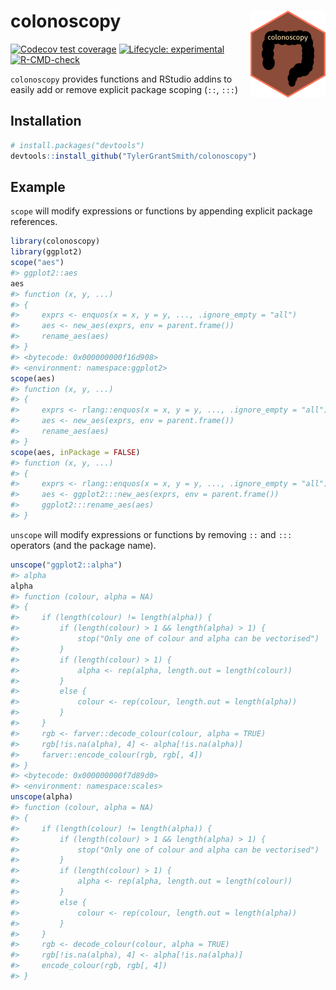 
<!-- README.md is generated from README.Rmd. Please edit that file -->

# colonoscopy <img src='man/figures/logo.png' align="right" height="139" />

<!-- badges: start -->

[![Codecov test
coverage](https://codecov.io/gh/TylerGrantSmith/colonoscopy/branch/master/graph/badge.svg)](https://codecov.io/gh/TylerGrantSmith/colonoscopy?branch=master)
[![Lifecycle:
experimental](https://img.shields.io/badge/lifecycle-experimental-orange.svg)](https://www.tidyverse.org/lifecycle/#experimental)
[![R-CMD-check](https://github.com/TylerGrantSmith/colonoscopy/workflows/R-CMD-check/badge.svg)](https://github.com/TylerGrantSmith/colonoscopy/actions)
<!-- badges: end -->

`colonoscopy` provides functions and RStudio addins to easily add or
remove explicit package scoping (`::`, `:::`)

## Installation

``` r
# install.packages("devtools")
devtools::install_github("TylerGrantSmith/colonoscopy")
```

## Example

`scope` will modify expressions or functions by appending explicit
package references.

``` r
library(colonoscopy)
library(ggplot2)
scope("aes")
#> ggplot2::aes
aes
#> function (x, y, ...) 
#> {
#>     exprs <- enquos(x = x, y = y, ..., .ignore_empty = "all")
#>     aes <- new_aes(exprs, env = parent.frame())
#>     rename_aes(aes)
#> }
#> <bytecode: 0x000000000f16d908>
#> <environment: namespace:ggplot2>
scope(aes)
#> function (x, y, ...)
#> {
#>     exprs <- rlang::enquos(x = x, y = y, ..., .ignore_empty = "all")
#>     aes <- new_aes(exprs, env = parent.frame())
#>     rename_aes(aes)
#> }
scope(aes, inPackage = FALSE)
#> function (x, y, ...)
#> {
#>     exprs <- rlang::enquos(x = x, y = y, ..., .ignore_empty = "all")
#>     aes <- ggplot2:::new_aes(exprs, env = parent.frame())
#>     ggplot2:::rename_aes(aes)
#> }
```

`unscope` will modify expressions or functions by removing `::` and
`:::` operators (and the package name).

``` r
unscope("ggplot2::alpha")
#> alpha
alpha
#> function (colour, alpha = NA) 
#> {
#>     if (length(colour) != length(alpha)) {
#>         if (length(colour) > 1 && length(alpha) > 1) {
#>             stop("Only one of colour and alpha can be vectorised")
#>         }
#>         if (length(colour) > 1) {
#>             alpha <- rep(alpha, length.out = length(colour))
#>         }
#>         else {
#>             colour <- rep(colour, length.out = length(alpha))
#>         }
#>     }
#>     rgb <- farver::decode_colour(colour, alpha = TRUE)
#>     rgb[!is.na(alpha), 4] <- alpha[!is.na(alpha)]
#>     farver::encode_colour(rgb, rgb[, 4])
#> }
#> <bytecode: 0x000000000f7d89d0>
#> <environment: namespace:scales>
unscope(alpha)
#> function (colour, alpha = NA)
#> {
#>     if (length(colour) != length(alpha)) {
#>         if (length(colour) > 1 && length(alpha) > 1) {
#>             stop("Only one of colour and alpha can be vectorised")
#>         }
#>         if (length(colour) > 1) {
#>             alpha <- rep(alpha, length.out = length(colour))
#>         }
#>         else {
#>             colour <- rep(colour, length.out = length(alpha))
#>         }
#>     }
#>     rgb <- decode_colour(colour, alpha = TRUE)
#>     rgb[!is.na(alpha), 4] <- alpha[!is.na(alpha)]
#>     encode_colour(rgb, rgb[, 4])
#> }
```
